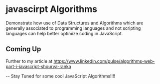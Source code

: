 # javascirpt Algorithms
Demonstrate how use of Data Structures and Algorithms which are generally associated to programming languages and not scripting languages can help better optimize coding in JavaScript.

## Coming Up

Further to my article at 
https://www.linkedin.com/pulse/algorithms-web-part-i-javascript-shourya-ranka 

-- Stay Tuned for some cool JavaScript Algorithms!!!! 

